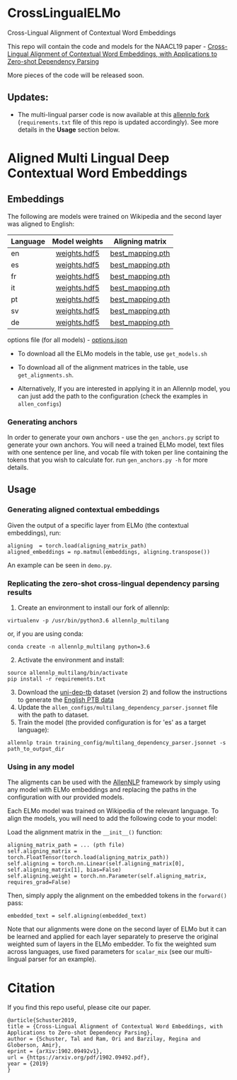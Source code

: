 # CrossLingualELMo
Cross-Lingual Alignment of Contextual Word Embeddings

This repo will contain the code and models for the NAACL19 paper - [Cross-Lingual Alignment of Contextual Word Embeddings,  with Applications to Zero-shot Dependency Parsing](https://arxiv.org/abs/1902.09492)

More pieces of the code will be released soon.

## Updates:

* The multi-lingual parser code is now available at this [allennlp fork](https://github.com/TalSchuster/allennlp-MultiLang) (`requirements.txt` file of this repo is updated accordingly). See more details in the **Usage** section below.


# Aligned Multi Lingual Deep Contextual Word Embeddings

## Embeddings

The following are models were trained on Wikipedia and the second layer was aligned to English:

| Language        | Model weights | Aligning matrix  |
| ------------- |:-------------:| :-----:|
| en     | [weights.hdf5](https://www.dropbox.com/s/1h62kc1qdcuyy2u/en_weights.hdf5) | [best_mapping.pth](https://www.dropbox.com/s/nufj4pxxgv5838r/en_best_mapping.pth) |
| es     | [weights.hdf5](https://www.dropbox.com/s/ygfjm7zmufl5gu2/es_weights.hdf5) | [best_mapping.pth](https://www.dropbox.com/s/6kqot8ssy66d5u0/es_best_mapping.pth) |
| fr     | [weights.hdf5](https://www.dropbox.com/s/mm64goxb8wbawhj/fr_weights.hdf5) | [best_mapping.pth](https://www.dropbox.com/s/0zdlanjhajlgflm/fr_best_mapping.pth) |
| it     | [weights.hdf5](https://www.dropbox.com/s/owfou7coi04dyxf/it_weights.hdf5) | [best_mapping.pth](https://www.dropbox.com/s/gg985snnhajhm5i/it_best_mapping.pth) |
| pt     | [weights.hdf5](https://www.dropbox.com/s/ul82jsal1khfw5b/pt_weights.hdf5) | [best_mapping.pth](https://www.dropbox.com/s/skdfz6zfud24iup/pt_best_mapping.pth) |
| sv     | [weights.hdf5](https://www.dropbox.com/s/boptz21zrs4h3nw/sv_weights.hdf5) | [best_mapping.pth](https://www.dropbox.com/s/o7v64hciyifvs8k/sv_best_mapping.pth) |
| de     | [weights.hdf5](https://www.dropbox.com/s/2kbjnvb12htgqk8/de_weights.hdf5) | [best_mapping.pth](https://www.dropbox.com/s/u9cg19o81lpm0h0/de_best_mapping.pth) |


options file (for all models) - [options.json](https://www.dropbox.com/s/ypjuzlf7kj957g3/options262.json)

* To download all the ELMo models in the table, use `get_models.sh`

* To download all of the alignment matrices in the table, use `get_alignments.sh`.

* Alternatively, If you are interested in applying it in an Allennlp model, you can just add the path to the configuration (check the examples in `allen_configs`)
### Generating anchors

In order to generate your own anchors - use the `gen_anchors.py` script to generate your own anchors. You will need a trained ELMo model, text files with one sentence per line, and vocab file with token per line containing the tokens that you wish to calculate for.
run `gen_anchors.py -h` for more details.

## Usage

### Generating aligned contextual embeddings

Given the output of a specific layer from ELMo (the contextual embeddings), run:
```
aligning  = torch.load(aligning_matrix_path)
aligned_embeddings = np.matmul(embeddings, aligning.transpose())
```

An example can be seen in `demo.py`. 

### Replicating the zero-shot cross-lingual dependency parsing results

1. Create an environment to install our fork of allennlp:

```
virtualenv -p /usr/bin/python3.6 allennlp_multilang
```
or, if you are using conda:
```
conda create -n allennlp_multilang python=3.6
```

2. Activate the environment and install:

```
source allennlp_multilang/bin/activate
pip install -r requirements.txt
```

3. Download the [uni-dep-tb](https://github.com/ryanmcd/uni-dep-tb) dataset (version 2) and follow the instructions to generate the [English PTB data](https://catalog.ldc.upenn.edu/LDC99T42)
4. Update the `allen_configs/multilang_dependency_parser.jsonnet` file with the path to dataset.
5. Train the model (the provided configuration is for 'es' as a target language):
```
allennlp train training_config/multilang_dependency_parser.jsonnet -s path_to_output_dir
```


### Using in any model

The aligments can be used with the [AllenNLP](https://allennlp.org) framework by simply using any model with ELMo embeddings and replacing the paths in the configuration with our provided models.

Each ELMo model was trained on Wikipedia of the relevant language. To align the models, you will need to add the following code to your model:

Load the alignment matrix in the `__init__()` function:

```
aligning_matrix_path = ... (pth file)
self.aligning_matrix = torch.FloatTensor(torch.load(aligning_matrix_path))
self.aligning = torch.nn.Linear(self.aligning_matrix[0], self.aligning_matrix[1], bias=False)
self.aligning.weight = torch.nn.Parameter(self.aligning_matrix, requires_grad=False)
```

Then, simply apply the alignment on the embedded tokens in the `forward()` pass:
```
embedded_text = self.aligning(embedded_text)
```

Note that our alignments were done on the second layer of ELMo but it can be learned and applied for each layer separately to preserve the original weighted sum of layers in the ELMo embedder. To fix the weighted sum across languages, use fixed parameters for `scalar_mix` (see our multi-lingual parser for an example).



# Citation

If you find this repo useful, please cite our paper.

```
@article{Schuster2019,
title = {Cross-Lingual Alignment of Contextual Word Embeddings, with Applications to Zero-shot Dependency Parsing},
author = {Schuster, Tal and Ram, Ori and Barzilay, Regina and Globerson, Amir},
eprint = {arXiv:1902.09492v1},
url = {https://arxiv.org/pdf/1902.09492.pdf},
year = {2019}
}
```
